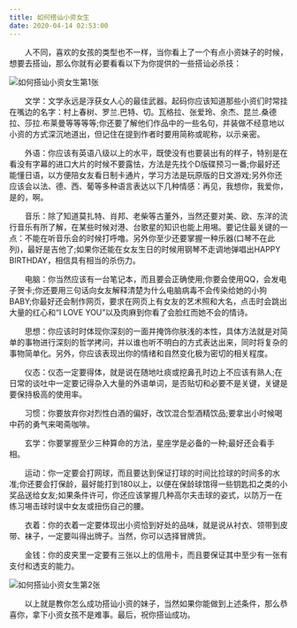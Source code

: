 ```yaml
---
title: 如何搭讪小资女生
date: 2020-04-14 02:53:00
---
```




　　人不同，喜欢的女孩的类型也不一样，当你看上了一个有点小资妹子的时候，想要去搭讪，那么你就有必要看看以下为你提供的一些搭讪必杀技：

![如何搭讪小资女生第1张](/img/3a6760553c917762de45a50dedb2e476.jpg)

　　文学：文学永远是浮获女人心的最佳武器。起码你应该知道那些小资们时常挂在嘴边的名字：村上春树、罗兰.巴特、切。瓦格拉、张爱玲、余杰、昆兰.桑德拉、莎拉.布莱曼等等等等;你还要了解他们作品中的一些名句，并装做不经意地以小资的方式深沉地道出，但记住在提到作者时要用简称或昵称，以示亲密。

　　外语：你应该有英语八级以上的水平，既使没有也要装出有的样子，特别是在看没有字幕的进口大片的时候不要露怯，方法是先找个D版碟预习一番;你最好还能懂日语，以方便陪女友看日制卡通片，学习方法是玩原版的日文游戏;另外你还应该会以法、德、西、葡等多种语言表达以下几种情感：再见，我想你，我爱你，是的，啊。

　　音乐：除了知道莫扎特、肖邦、老柴等古董外，当然还要对美、欧、东洋的流行音乐有所了解，在某些时候对港、台歌星的知识也能上用埸。要记住最关键的一点：不能在听音乐会的时候打呼噜。另外你至少还要掌握一种乐器(口琴不在此列)，最好是吉他了;如果你还能在女友生日的时候用钢琴不走调地弹唱出HAPPY BIRTHDAY，相信具有相当的杀伤力。

　　电脑：你当然应该有一台笔记本，而且要会正确使用;你要会使用QQ，会发电子贺卡;你还要用三句话向女友解释清楚为什么电脑病毒不会传染给她的小狗BABY;你最好还会制作网页，要求在网页上有女友的艺术照和大名，点击时会跳出大量的红心和“I LOVE YOU”以及肉麻到你看了会脸红而她不会的情诗。

　　思想：你应该时时体现你深刻的一面并掩饰你肤浅的本性，具体方法就是对简单的事物进行深刻的哲学拷问，并以谁也听不明白的方式表达出来，同时将复杂的事物简单化。另外，你应该表现出你的情绪和自然变化极为密切的相关程度。

　　仪态：仪态一定要得体，就是说在随地吐痰或挖鼻孔时边上不应该有熟人;在日常的谈吐中一定要记得杂入大量的外语单词，是否贴切和必要不是关键，关键是要保持极高的使用率。

　　习惯：你要放弃你对烈性白酒的偏好，改饮混合型酒精饮品;要拿出小时候喝中药的勇气来喝斋咖啡。

　　玄学：你要掌握至少三种算命的方法，星座学是必备的一种;最好还会看手相。

　　运动：你一定要会打网球，而且要达到保证打球的时间比捡球的时间多的水准;你还要会打保龄，最好能打到180以上，以便在保龄球馆得一些钥匙扣之类的小奖品送给女友;如果条件许可，你还应该掌握几种高尔夫击球的姿式，以防万一在练习埸击球时误中女友或扭伤自己的腰。

　　衣着：你的衣着一定要体现出小资恰到好处的品味，就是说从衬衣、领带到皮带、袜子，一定要叫得出牌子。当然，你可以选择冒牌货。

　　金钱：你的皮夹里一定要有三张以上的信用卡，而且要保证其中至少有一张有支付和透支的能力。

![如何搭讪小资女生第2张](/img/ed4340cdcc46aa7b35f55b3a71e2b58f.jpg)

　　以上就是教你怎么成功搭讪小资的妹子，当然如果你能做到上述条件，那么恭喜你，拿下小资女孩不是难事。最后，祝你搭讪成功。